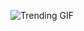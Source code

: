 
<!-- GIF_SECTION -->
![Trending GIF](https://media4.giphy.com/media/v1.Y2lkPThiYjIxNzcya2UwOGZvZHlydGVhZHg1c3h1NmVwemg4N2NzMmNwbnUwajgwNGV5eCZlcD12MV9naWZzX3NlYXJjaCZjdD1n/2u4ExwAuGozwR1kWEg/giphy.gif)
<!-- END_GIF_SECTION -->
